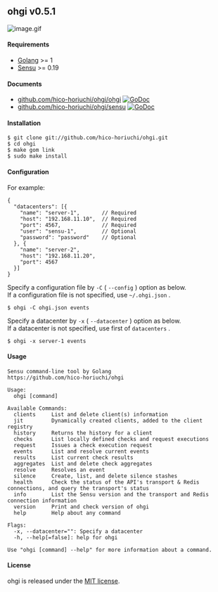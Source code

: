 ## ohgi v0.5.1

![image.gif](https://raw.githubusercontent.com/hico-horiuchi/ohgi/master/image.gif)

#### Requirements

  - [Golang](https://golang.org/) >= 1
  - [Sensu](http://sensuapp.org/) >= 0.19

#### Documents

  - [github.com/hico-horiuchi/ohgi/ohgi](http://godoc.org/github.com/hico-horiuchi/ohgi/ohgi) [![GoDoc](https://godoc.org/github.com/hico-horiuchi/ohgi/ohgi?status.svg)](https://godoc.org/github.com/hico-horiuchi/ohgi/ohgi)
  - [github.com/hico-horiuchi/ohgi/sensu](http://godoc.org/github.com/hico-horiuchi/ohgi/sensu) [![GoDoc](https://godoc.org/github.com/hico-horiuchi/ohgi/sensu?status.svg)](https://godoc.org/github.com/hico-horiuchi/ohgi/sensu)

#### Installation

    $ git clone git://github.com/hico-horiuchi/ohgi.git
    $ cd ohgi
    $ make gom link
    $ sudo make install

#### Configuration

For example:

    {
      "datacenters": [{
        "name": "server-1",       // Required
        "host": "192.168.11.10",  // Required
        "port": 4567,             // Required
        "user": "sensu-1",        // Optional
        "password": "password"    // Optional
      }, {
        "name": "server-2",
        "host": "192.168.11.20",
        "port": 4567
      }]
    }

Specify a configuration file by `-C` ( `--config` ) option as below.  
If a configuration file is not specified, use `~/.ohgi.json` .

    $ ohgi -C ohgi.json events

Specify a datacenter by `-x` ( `--datacenter` ) option as below.  
If a datacenter is not specified, use first of `datacenters` .

    $ ohgi -x server-1 events

#### Usage

    Sensu command-line tool by Golang
    https://github.com/hico-horiuchi/ohgi
    
    Usage:
      ohgi [command]
    
    Available Commands:
      clients     List and delete client(s) information
      jit         Dynamically created clients, added to the client registry
      history     Returns the history for a client
      checks      List locally defined checks and request executions
      request     Issues a check execution request
      events      List and resolve current events
      results     List current check results
      aggregates  List and delete check aggregates
      resolve     Resolves an event
      silence     Create, list, and delete silence stashes
      health      Check the status of the API's transport & Redis connections, and query the transport's status
      info        List the Sensu version and the transport and Redis connection information
      version     Print and check version of ohgi
      help        Help about any command
    
    Flags:
      -x, --datacenter="": Specify a datacenter
      -h, --help[=false]: help for ohgi
    
    Use "ohgi [command] --help" for more information about a command.

#### License

ohgi is released under the [MIT license](https://raw.githubusercontent.com/hico-horiuchi/ohgi/master/LICENSE).
